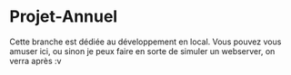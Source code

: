 # Projet-Annuel

Cette branche est dédiée au développement en local. Vous pouvez vous amuser ici, ou sinon je peux faire en sorte de simuler un webserver, on verra après :v
